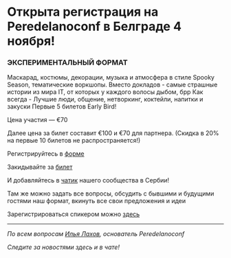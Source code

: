 # Открыта регистрация на **Peredelanoconf** в Белграде 4 ноября! 

### ЭКСПЕРИМЕНТАЛЬНЫЙ ФОРМАТ

Маскарад, костюмы, декорации, музыка и атмосфера в стиле Spooky Season,
тематические воркшопы.
Вместо докладов - самые страшные истории из мира IT, от которых у каждого волосы дыбом, брр
Как всегда - Лучшие люди, общение, нетворкинг, коктейли, напитки и закуски
Первые 5 билетов Early Bird!

Цена участия — €70

Далее цена за билет составит €100 и €70 для партнера.
(Скидка в 20% на первые 10 билетов не распространяется!)

Регистрируйтесь в [форме](https://docs.google.com/forms/d/1sEO58R0-ioI8dJP2hwIJ8R9dgcPL1ja6EX-t8mVV7ss)

Закидывайте за [билет](/./guides/how-to-pay.md)

И добавляйтесь в [чатик]( https://t.me/peredelanoconfbelgrade) нашего сообщества в Сербии! 

Там же можно задать все вопросы, обсудить с бывшими и будущими гостями наш формат, вкинуть все свои предложения и идеи

Зарегистрироваться спикером можно [здесь](/./guides/tech-speech.md)

---

_По всем вопросам [Илья Лахов](https://t.me/ilakhov), основатель Peredelanoconf_

_Следите за новостями здесь и в чате!_
